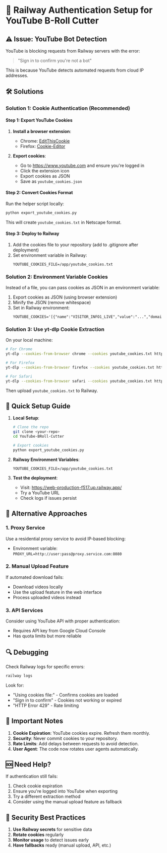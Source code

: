 # 🔐 Railway Authentication Setup for YouTube B-Roll Cutter

## ⚠️ Issue: YouTube Bot Detection

YouTube is blocking requests from Railway servers with the error:
> "Sign in to confirm you're not a bot"

This is because YouTube detects automated requests from cloud IP addresses.

## 🛠️ Solutions

### Solution 1: Cookie Authentication (Recommended)

#### Step 1: Export YouTube Cookies
1. **Install a browser extension**:
   - Chrome: [EditThisCookie](https://chrome.google.com/webstore/detail/editthiscookie/fngmhnnpilhplaeedifhccceomclgfbg)
   - Firefox: [Cookie-Editor](https://addons.mozilla.org/en-US/firefox/addon/cookie-editor/)

2. **Export cookies**:
   - Go to https://www.youtube.com and ensure you're logged in
   - Click the extension icon
   - Export cookies as JSON
   - Save as `youtube_cookies.json`

#### Step 2: Convert Cookies Format
Run the helper script locally:
```bash
python export_youtube_cookies.py
```
This will create `youtube_cookies.txt` in Netscape format.

#### Step 3: Deploy to Railway
1. Add the cookies file to your repository (add to .gitignore after deployment)
2. Set environment variable in Railway:
   ```
   YOUTUBE_COOKIES_FILE=/app/youtube_cookies.txt
   ```

### Solution 2: Environment Variable Cookies

Instead of a file, you can pass cookies as JSON in an environment variable:

1. Export cookies as JSON (using browser extension)
2. Minify the JSON (remove whitespace)
3. Set in Railway environment:
   ```
   YOUTUBE_COOKIES='[{"name":"VISITOR_INFO1_LIVE","value":"...","domain":".youtube.com",...},...]'
   ```

### Solution 3: Use yt-dlp Cookie Extraction

On your local machine:
```bash
# For Chrome
yt-dlp --cookies-from-browser chrome --cookies youtube_cookies.txt https://www.youtube.com

# For Firefox
yt-dlp --cookies-from-browser firefox --cookies youtube_cookies.txt https://www.youtube.com

# For Safari
yt-dlp --cookies-from-browser safari --cookies youtube_cookies.txt https://www.youtube.com
```

Then upload `youtube_cookies.txt` to Railway.

## 🚀 Quick Setup Guide

1. **Local Setup**:
   ```bash
   # Clone the repo
   git clone <your-repo>
   cd YouTube-BRoll-Cutter
   
   # Export cookies
   python export_youtube_cookies.py
   ```

2. **Railway Environment Variables**:
   ```
   YOUTUBE_COOKIES_FILE=/app/youtube_cookies.txt
   ```

3. **Test the deployment**:
   - Visit: https://web-production-f517.up.railway.app/
   - Try a YouTube URL
   - Check logs if issues persist

## 🔄 Alternative Approaches

### 1. Proxy Service
Use a residential proxy service to avoid IP-based blocking:
- Environment variable: `PROXY_URL=http://user:pass@proxy.service.com:8080`

### 2. Manual Upload Feature
If automated download fails:
- Download videos locally
- Use the upload feature in the web interface
- Process uploaded videos instead

### 3. API Services
Consider using YouTube API with proper authentication:
- Requires API key from Google Cloud Console
- Has quota limits but more reliable

## 🔍 Debugging

Check Railway logs for specific errors:
```bash
railway logs
```

Look for:
- "Using cookies file:" - Confirms cookies are loaded
- "Sign in to confirm" - Cookies not working or expired
- "HTTP Error 429" - Rate limiting

## 📝 Important Notes

1. **Cookie Expiration**: YouTube cookies expire. Refresh them monthly.
2. **Security**: Never commit cookies to your repository.
3. **Rate Limits**: Add delays between requests to avoid detection.
4. **User Agent**: The code now rotates user agents automatically.

## 🆘 Need Help?

If authentication still fails:
1. Check cookie expiration
2. Ensure you're logged into YouTube when exporting
3. Try a different extraction method
4. Consider using the manual upload feature as fallback

## 🔐 Security Best Practices

1. **Use Railway secrets** for sensitive data
2. **Rotate cookies** regularly
3. **Monitor usage** to detect issues early
4. **Have fallbacks** ready (manual upload, API, etc.)